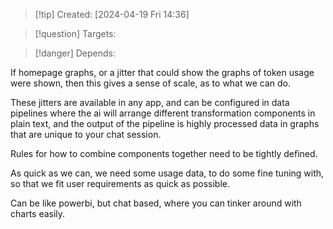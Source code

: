 
>[!tip] Created: [2024-04-19 Fri 14:36]

>[!question] Targets: 

>[!danger] Depends: 

If homepage graphs, or a jitter that could show the graphs of token usage were shown, then this gives a sense of scale, as to what we can do.

These jitters are available in any app, and can be configured in data pipelines where the ai will arrange different transformation components in plain text, and the output of the pipeline is highly processed data in graphs that are unique to your chat session.

Rules for how to combine components together need to be tightly defined.

As quick as we can, we need some usage data, to do some fine tuning with, so that we fit user requirements as quick as possible.

Can be like powerbi, but chat based, where you can tinker around with charts easily.